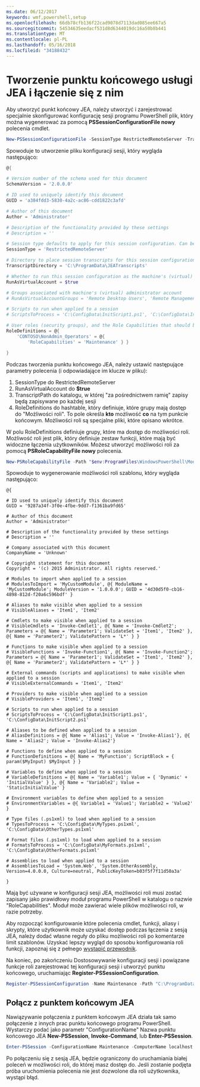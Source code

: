 ```yaml
---
ms.date: 06/12/2017
keywords: wmf,powershell,setup
ms.openlocfilehash: 66db78cfb136f22cad9078d7113dad085ee667a5
ms.sourcegitcommit: 54534635eedacf531d8d6344019dc16a50b8b441
ms.translationtype: MT
ms.contentlocale: pl-PL
ms.lasthandoff: 05/16/2018
ms.locfileid: "34188432"
---
```

# <a name="creating-and-connecting-to-a-jea-endpoint"></a>Tworzenie punktu końcowego usługi JEA i łączenie się z nim
Aby utworzyć punkt końcowy JEA, należy utworzyć i zarejestrować specjalnie skonfigurować konfigurację sesji programu PowerShell plik, który można wygenerować za pomocą **PSSessionConfigurationFile nowy** polecenia cmdlet.

```powershell
New-PSSessionConfigurationFile -SessionType RestrictedRemoteServer -TranscriptDirectory "C:\ProgramData\JEATranscripts" -RunAsVirtualAccount -RoleDefinitions @{ 'CONTOSO\NonAdmin_Operators' = @{ RoleCapabilities = 'Maintenance' }} -Path "$env:ProgramData\JEAConfiguration\Demo.pssc"
```

Spowoduje to utworzenie pliku konfiguracji sesji, który wygląda następująco:
```powershell
@{

# Version number of the schema used for this document
SchemaVersion = '2.0.0.0'

# ID used to uniquely identify this document
GUID = 'a384fdd3-5830-4a2c-ac86-cdd1822c3afd'

# Author of this document
Author = 'Administrator'

# Description of the functionality provided by these settings
# Description = ''

# Session type defaults to apply for this session configuration. Can be 'RestrictedRemoteServer' (recommended), 'Empty', or 'Default'
SessionType = 'RestrictedRemoteServer'

# Directory to place session transcripts for this session configuration
TranscriptDirectory = 'C:\ProgramData\JEATranscripts'

# Whether to run this session configuration as the machine's (virtual) administrator account
RunAsVirtualAccount = $true

# Groups associated with machine's (virtual) administrator account
# RunAsVirtualAccountGroups = 'Remote Desktop Users', 'Remote Management Users'

# Scripts to run when applied to a session
# ScriptsToProcess = 'C:\ConfigData\InitScript1.ps1', 'C:\ConfigData\InitScript2.ps1'

# User roles (security groups), and the Role Capabilities that should be applied to them when applied to a session
RoleDefinitions = @{
    'CONTOSO\NonAdmin_Operators' = @{
        'RoleCapabilities' = 'Maintenance' } }

}
```
Podczas tworzenia punktu końcowego JEA, należy ustawić następujące parametry polecenia (i odpowiadające im klucze w pliku):
1.  SessionType do RestrictedRemoteServer
2.  RunAsVirtualAccount do **$true**
3.  TranscriptPath do katalogu, w której "za pośrednictwem ramię" zapisy będą zapisywane po każdej sesji
4.  RoleDefinitions do hashtable, który definiuje, które grupy mają dostęp do "Możliwości roli".  To pole określa **kto** możliwość **co** na tym punkcie końcowym.   Możliwości roli są specjalne pliki, które opisano wkrótce.


W polu RoleDefinitions definiuje grupy, które ma dostęp do możliwości roli.  Możliwość roli jest plik, który definiuje zestaw funkcji, które mają być widoczne łączenia użytkowników.  Możesz utworzyć możliwości roli za pomocą **PSRoleCapabilityFile nowy** polecenia.

```powershell
New-PSRoleCapabilityFile -Path "$env:ProgramFiles\WindowsPowerShell\Modules\DemoModule\RoleCapabilities\Maintenance.psrc"
```

Spowoduje to wygenerowanie możliwości roli szablonu, który wygląda następująco:
```
@{

# ID used to uniquely identify this document
GUID = '9287a34f-3f0e-4fbe-9dd7-f1361ba9fd65'

# Author of this document
Author = 'Administrator'

# Description of the functionality provided by these settings
# Description = ''

# Company associated with this document
CompanyName = 'Unknown'

# Copyright statement for this document
Copyright = '(c) 2015 Administrator. All rights reserved.'

# Modules to import when applied to a session
# ModulesToImport = 'MyCustomModule', @{ ModuleName = 'MyCustomModule'; ModuleVersion = '1.0.0.0'; GUID = '4d30d5f0-cb16-4898-812d-f20a6c596bdf' }

# Aliases to make visible when applied to a session
# VisibleAliases = 'Item1', 'Item2'

# Cmdlets to make visible when applied to a session
# VisibleCmdlets = 'Invoke-Cmdlet1', @{ Name = 'Invoke-Cmdlet2'; Parameters = @{ Name = 'Parameter1'; ValidateSet = 'Item1', 'Item2' }, @{ Name = 'Parameter2'; ValidatePattern = 'L*' } }

# Functions to make visible when applied to a session
# VisibleFunctions = 'Invoke-Function1', @{ Name = 'Invoke-Function2'; Parameters = @{ Name = 'Parameter1'; ValidateSet = 'Item1', 'Item2' }, @{ Name = 'Parameter2'; ValidatePattern = 'L*' } }

# External commands (scripts and applications) to make visible when applied to a session
# VisibleExternalCommands = 'Item1', 'Item2'

# Providers to make visible when applied to a session
# VisibleProviders = 'Item1', 'Item2'

# Scripts to run when applied to a session
# ScriptsToProcess = 'C:\ConfigData\InitScript1.ps1', 'C:\ConfigData\InitScript2.ps1'

# Aliases to be defined when applied to a session
# AliasDefinitions = @{ Name = 'Alias1'; Value = 'Invoke-Alias1'}, @{ Name = 'Alias2'; Value = 'Invoke-Alias2'}

# Functions to define when applied to a session
# FunctionDefinitions = @{ Name = 'MyFunction'; ScriptBlock = { param($MyInput) $MyInput } }

# Variables to define when applied to a session
# VariableDefinitions = @{ Name = 'Variable1'; Value = { 'Dynamic' + 'InitialValue' } }, @{ Name = 'Variable2'; Value = 'StaticInitialValue' }

# Environment variables to define when applied to a session
# EnvironmentVariables = @{ Variable1 = 'Value1'; Variable2 = 'Value2' }

# Type files (.ps1xml) to load when applied to a session
# TypesToProcess = 'C:\ConfigData\MyTypes.ps1xml', 'C:\ConfigData\OtherTypes.ps1xml'

# Format files (.ps1xml) to load when applied to a session
# FormatsToProcess = 'C:\ConfigData\MyFormats.ps1xml', 'C:\ConfigData\OtherFormats.ps1xml'

# Assemblies to load when applied to a session
# AssembliesToLoad = 'System.Web', 'System.OtherAssembly, Version=4.0.0.0, Culture=neutral, PublicKeyToken=b03f5f7f11d50a3a'

}

```
Mają być używane w konfiguracji sesji JEA, możliwości roli musi zostać zapisany jako prawidłowy moduł programu PowerShell w katalogu o nazwie "RoleCapabilities". Moduł może zawierać wiele plików możliwości roli, w razie potrzeby.

Aby rozpocząć konfigurowanie które polecenia cmdlet, funkcji, aliasy i skrypty, które użytkownik może uzyskać dostęp podczas łączenia z sesją JEA, należy dodać własne reguły do pliku możliwości roli po komentarze limit szablonów. Uzyskać lepszy wygląd do sposobu konfigurowania roli funkcji, zapoznaj się z pełnego [wystąpić przewodnik](http://aka.ms/JEA).

Na koniec, po zakończeniu Dostosowywanie konfiguracji sesji i powiązane funkcje roli zarejestrować tej konfiguracji sesji i utworzyć punktu końcowego, uruchamiając **Register-PSSessionConfiguration**.

```powershell
Register-PSSessionConfiguration -Name Maintenance -Path "C:\ProgramData\JEAConfiguration\Demo.pssc"
```

## <a name="connect-to-a-jea-endpoint"></a>Połącz z punktem końcowym JEA
Nawiązywanie połączenia z punktem końcowym JEA działa tak samo połączenie z innych prac punktu końcowego programu PowerShell.  Wystarczy podać jako parametr "ConfigurationName" Nazwa punktu końcowego JEA **New-PSSession**, **Invoke-Command**, lub **Enter-PSSession**.

```powershell
Enter-PSSession -ConfigurationName Maintenance -ComputerName localhost
```
Po połączeniu się z sesją JEA, będzie ograniczony do uruchamiania białej poleceń w możliwości roli, do której masz dostęp do. Jeśli zostanie podjęta próba uruchomienia polecenia nie jest dozwolone dla roli użytkownika, wystąpi błąd.
